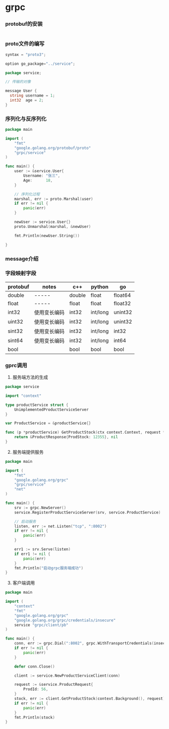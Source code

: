 # grpc

### protobuf的安装
```

```
### proto文件的编写
```go
syntax = "proto3";

option go_package="../service";

package service;

// 传输的对像

message User {
  string username = 1;
  int32  age = 2;
}
```
### 序列化与反序列化

```go
package main

import (
	"fmt"
	"google.golang.org/protobuf/proto"
	"grpc/service"
)

func main() {
	user := &service.User{
		Username: "张三",
		Age:      18,
	}

	// 序列化过程
	marshal, err := proto.Marshal(user)
	if err != nil {
		panic(err)
	}

	newUser := service.User{}
	proto.Unmarshal(marshal, &newUser)

	fmt.Println(newUser.String())

}

```
### message介绍

### 字段映射字段

|protobuf  |notes  |c++      |python   |go       |
| -------- | ------| ------- | ------- | ------- |
| double   | ----- | double  | float   | float64 |
| float    | ----- | float   | float   | float32 |
| int32    | 使用变长编码|int32| int/long| unint32 | 
| uint32   | 使用变长编码|int32| int/long| unint32 | 
| sint32   | 使用变长编码|int32| int/long| int32   | 
| sint64   | 使用变长编码|int32| int/long| int64   | 
| bool     |           |  bool    | bool| bool   | 

### gprc调用
1. 服务端方法的生成
```go
package service

import "context"

type productService struct {
	UnimplementedProductServiceServer
}

var ProductService = &productService{}

func (p *productService) GetProductStock(ctx context.Context, request *ProductRequest) (*ProductResponse, error) {
	return &ProductResponse{ProdStock: 12355}, nil
}

```
2. 服务端提供服务
```go
package main

import (
	"fmt"
	"google.golang.org/grpc"
	"grpc/service"
	"net"
)

func main() {
	srv := grpc.NewServer()
	service.RegisterProductServiceServer(srv, service.ProductService)

	// 启动服务
	listen, err := net.Listen("tcp", ":8002")
	if err != nil {
		panic(err)
	}

	err1 := srv.Serve(listen)
	if err1 != nil {
		panic(err)
	}
	fmt.Println("启动grpc服务端成功")
}

```
3. 客户端调用
```go
package main

import (
	"context"
	"fmt"
	"google.golang.org/grpc"
	"google.golang.org/grpc/credentials/insecure"
	service "grpc/client/pb"
)

func main() {
	conn, err := grpc.Dial(":8002", grpc.WithTransportCredentials(insecure.NewCredentials()))
	if err != nil {
		panic(err)
	}

	defer conn.Close()

	client := service.NewProductServiceClient(conn)

	request := &service.ProductRequest{
		ProdId: 56,
	}
	stock, err := client.GetProductStock(context.Background(), request)
	if err != nil {
		panic(err)
	}
	fmt.Println(stock)
}

```

